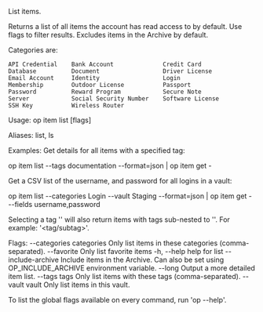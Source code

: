 List items.

Returns a list of all items the account has read access to by default. Use flags to filter results.
Excludes items in the Archive by default.

Categories are:

    API Credential    Bank Account              Credit Card
    Database          Document                  Driver License
    Email Account     Identity                  Login
    Membership        Outdoor License           Passport
    Password          Reward Program            Secure Note
    Server            Social Security Number    Software License
    SSH Key           Wireless Router

Usage:  op item list [flags]

Aliases:
  list, ls

Examples:
Get details for all items with a specified tag:

  op item list --tags documentation --format=json | op item get -

Get a CSV list of the username, and password for all logins in a vault:

  op item list --categories Login --vault Staging --format=json | op item get - --fields username,password
	
Selecting a tag '<tag>' will also return items with tags sub-nested to '<tag>'. For example: '<tag/subtag>'.

Flags:
      --categories categories   Only list items in these categories (comma-separated).
      --favorite                Only list favorite items
  -h, --help                    help for list
      --include-archive         Include items in the Archive. Can also be set using OP_INCLUDE_ARCHIVE environment variable.
      --long                    Output a more detailed item list.
      --tags tags               Only list items with these tags (comma-separated).
      --vault vault             Only list items in this vault.

To list the global flags available on every command, run  'op --help'.
